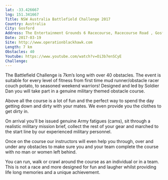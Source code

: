 ```yaml
---
lat: -33.426667
lng: 151.341667
Title: NSW Australia Battlefield Challenge 2017
Country: Australia
City: Gosford
Address: The Entertainment Grounds 6 Racecourse, Racecourse Road , Gosford, NSW, Australia
Date: 2017-03-19
Site: http://www.operationblackhawk.com
Length: 7 km
Obstacles: 40
Youtube: https://www.youtube.com/watch?v=Oi3b7enSCyE
Challenge:
---
```


The Battlefield Challenge is 7km’s long with over 40 obstacles. The event is suitable for every level of fitness from first time mud runner/obstacle racer couch potato, to seasoned weekend warriors! Designed and led by Soldier Dan you will take part in a genuine military themed obstacle course.

Above all the course is a lot of fun and the perfect way to spend the day getting down and dirty with your mates. We even provide you the clothes to get dirty in.

On arrival you’ll be issued genuine Army fatigues (cams), sit through a realistic military mission brief, collect the rest of your gear and marched to the start line by our experienced military personnel.

Once on the course our instructors will even help you through, over and under any obstacles to make sure you and your team complete the course with no man or women left behind.

You can run, walk or crawl around the course as an individual or in a team. This is not a race and more designed for fun and laugher whilst providing life long memories and a unique achievement.